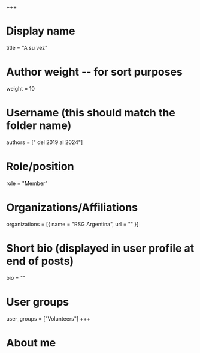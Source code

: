 +++
# Display name
title = "A su vez"

# Author weight -- for sort purposes
weight = 10

# Username (this should match the folder name)
authors = [" del 2019 al 2024"]

# Role/position
role = "Member"

# Organizations/Affiliations
organizations = [{ name = "RSG Argentina", url = "" }]

# Short bio (displayed in user profile at end of posts)
bio = ""

# User groups
user_groups = ["Volunteers"]
+++

# About me
